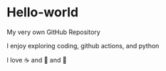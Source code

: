 # Hello-world

My very own GitHub Repository

I enjoy exploring coding, github actions, and python

I love :coffee: and :pizza: and :beer:
